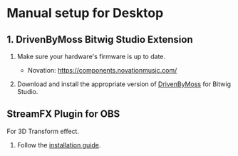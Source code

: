 # Manual setup for Desktop

## 1. DrivenByMoss Bitwig Studio Extension

1. Make sure your hardware's firmware is up to date.
    * Novation: https://components.novationmusic.com/

1. Download and install the appropriate version of [DrivenByMoss](https://www.mossgrabers.de/Software/Bitwig/Bitwig.html) for Bitwig Studio.

## StreamFX Plugin for OBS

For 3D Transform effect.

1. Follow the [installation guide](https://github.com/Xaymar/obs-StreamFX/wiki/Installation).
